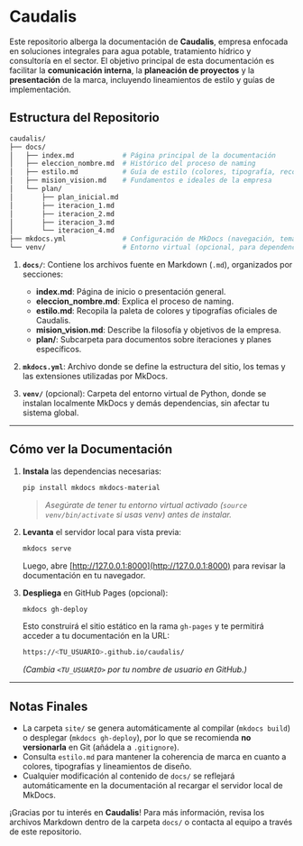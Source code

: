 # Caudalis

Este repositorio alberga la documentación de **Caudalis**, empresa enfocada en soluciones integrales para agua
potable, tratamiento hídrico y consultoría en el sector. El objetivo principal de esta documentación es
facilitar la **comunicación interna**, la **planeación de proyectos** y la **presentación** de la marca,
incluyendo lineamientos de estilo y guías de implementación.

## Estructura del Repositorio

```bash
caudalis/
├── docs/
│   ├── index.md            # Página principal de la documentación
│   ├── eleccion_nombre.md  # Histórico del proceso de naming
│   ├── estilo.md           # Guía de estilo (colores, tipografía, recomendaciones de marca)
│   ├── mision_vision.md    # Fundamentos e ideales de la empresa
│   └── plan/
│       ├── plan_inicial.md
│       ├── iteracion_1.md
│       ├── iteracion_2.md
│       ├── iteracion_3.md
│       └── iteracion_4.md
├── mkdocs.yml              # Configuración de MkDocs (navegación, tema, plugins, etc.)
└── venv/                   # Entorno virtual (opcional, para dependencias Python)
```

1. **`docs/`**: Contiene los archivos fuente en Markdown (`.md`), organizados por secciones:

   - **index.md**: Página de inicio o presentación general.
   - **eleccion_nombre.md**: Explica el proceso de naming.
   - **estilo.md**: Recopila la paleta de colores y tipografías oficiales de Caudalis.
   - **mision_vision.md**: Describe la filosofía y objetivos de la empresa.
   - **plan/**: Subcarpeta para documentos sobre iteraciones y planes específicos.

2. **`mkdocs.yml`**: Archivo donde se define la estructura del sitio, los temas y las extensiones utilizadas
   por MkDocs.

3. **`venv/`** (opcional): Carpeta del entorno virtual de Python, donde se instalan localmente MkDocs y demás
   dependencias, sin afectar tu sistema global.

---

## Cómo ver la Documentación

1. **Instala** las dependencias necesarias:

   ```bash
   pip install mkdocs mkdocs-material
   ```

   > *Asegúrate de tener tu entorno virtual activado (`source venv/bin/activate` si usas venv) antes de
   > instalar.*

2. **Levanta** el servidor local para vista previa:

   ```bash
   mkdocs serve
   ```

   Luego, abre [http://127.0.0.1:8000](http://127.0.0.1:8000) para revisar la documentación en tu navegador.

3. **Despliega** en GitHub Pages (opcional):

   ```bash
   mkdocs gh-deploy
   ```

   Esto construirá el sitio estático en la rama `gh-pages` y te permitirá acceder a tu documentación en la URL:

   ```bash
   https://<TU_USUARIO>.github.io/caudalis/
   ```

   *(Cambia `<TU_USUARIO>` por tu nombre de usuario en GitHub.)*

---

## Notas Finales

- La carpeta `site/` se genera automáticamente al compilar (`mkdocs build`) o desplegar (`mkdocs gh-deploy`),
  por lo que se recomienda **no versionarla** en Git (añádela a `.gitignore`).
- Consulta `estilo.md` para mantener la coherencia de marca en cuanto a colores, tipografías y lineamientos
  de diseño.
- Cualquier modificación al contenido de `docs/` se reflejará automáticamente en la documentación al recargar
  el servidor local de MkDocs.

¡Gracias por tu interés en **Caudalis**! Para más información, revisa los archivos Markdown dentro de la
carpeta `docs/` o contacta al equipo a través de este repositorio.
